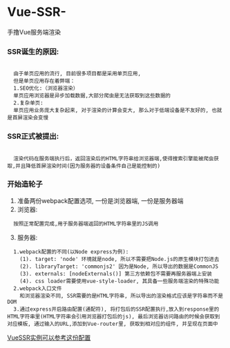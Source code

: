 # Vue-SSR-
手撸Vue服务端渲染

### SSR诞生的原因:
<code>
  由于单页应用的流行, 目前很多项目都是采用单页应用,
  但是单页应用存在着弊端：
  1.SEO优化:（浏览器渲染）
  单页应用浏览器是异步加载数据,大部分爬虫是无法获取到这些数据的
  2.复杂单页:
  单页应用业务庞大复杂起来, 对于渲染的计算会变大, 那么对于低端设备是不友好的, 也就是首屏渲染会变慢
</code>

### SSR正式被提出:
<code>
  渲染代码在服务端执行后，返回渲染后的HTML字符串给浏览器端,使得搜索引擎能被爬虫获取,并且降低首屏渲染时间(因为服务器的设备条件自己是能控制的)
</code>

### 开始造轮子

  1. 准备两份webpack配置选项, 一份是浏览器端, 一份是服务器端
  2. 浏览器:
  ```
    按照正常配置完成,用于服务器端返回的HTML字符串里的JS调用
  ```
  3. 服务器:
  ```
    1.webpack配置的不同(以Node express为例):
      (1). target: 'node' 环境就是node, 所以不需要把Node.js的原生模块打包进去
      (2). libraryTarget: 'commonjs2' 因为是Node, 所以导出的数据是CommonJS
      (3). externals: [nodeExternals()] 第三方依赖包不需要再服务器端上安装
      (4). css loader需要使用vue-style-loader, 其具备一些服务端渲染的特殊功能
    2.webpack入口文件
      和浏览器渲染不同, SSR需要的是HTML字符串, 所以导出的渲染格式应该是字符串而不是DOM
    3.通过express开启路由配置(通配符), 将打包后的SSR配置执行,放入到response里的HTML字符串里(HTML字符串会引用浏览器打包后的js), 最后浏览器访问路由的时候会获取到对应模板, 通过输入的URL,添加到Vue-router里, 获取到相对应的组件, 并呈现在页面中
  ```

  [VueSSR实例可以参考这份配置](https://github.com/vuejs/vue-hackernews-2.0/blob/master/server.js)